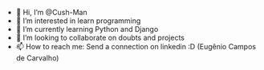 - 👋 Hi, I’m @Cush-Man
- 👀 I’m interested in learn programming
- 🌱 I’m currently learning Python and Django
- 💞️ I’m looking to collaborate on doubts and projects
- 📫 How to reach me: Send a connection on linkedin :D (Eugênio Campos de Carvalho)

<!---
I have been in contact with technology since I was 11 years old, I have always been passionate and curious about computing and programming.
 But only now I decided to know more about programming. I won't give up until I achieve my dream of being a backend dev.
--->
